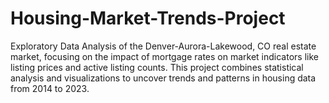# Housing-Market-Trends-Project
Exploratory Data Analysis of the Denver-Aurora-Lakewood, CO real estate market, focusing on the impact of mortgage rates on market indicators like listing prices and active listing counts. This project combines statistical analysis and visualizations to uncover trends and patterns in housing data from 2014 to 2023.
